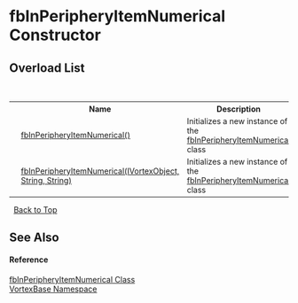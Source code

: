 # fbInPeripheryItemNumerical Constructor 
 


## Overload List
&nbsp;<table><tr><th></th><th>Name</th><th>Description</th></tr><tr><td>![Public method](media/pubmethod.gif "Public method")</td><td><a href="M_VortexBase_fbInPeripheryItemNumerical__ctor.md">fbInPeripheryItemNumerical()</a></td><td>
Initializes a new instance of the <a href="T_VortexBase_fbInPeripheryItemNumerical.md">fbInPeripheryItemNumerical</a> class</td></tr><tr><td>![Public method](media/pubmethod.gif "Public method")</td><td><a href="M_VortexBase_fbInPeripheryItemNumerical__ctor_1.md">fbInPeripheryItemNumerical(IVortexObject, String, String)</a></td><td>
Initializes a new instance of the <a href="T_VortexBase_fbInPeripheryItemNumerical.md">fbInPeripheryItemNumerical</a> class</td></tr></table>&nbsp;
<a href="#fbinperipheryitemnumerical-constructor">Back to Top</a>

## See Also


#### Reference
<a href="T_VortexBase_fbInPeripheryItemNumerical.md">fbInPeripheryItemNumerical Class</a><br /><a href="N_VortexBase.md">VortexBase Namespace</a><br />